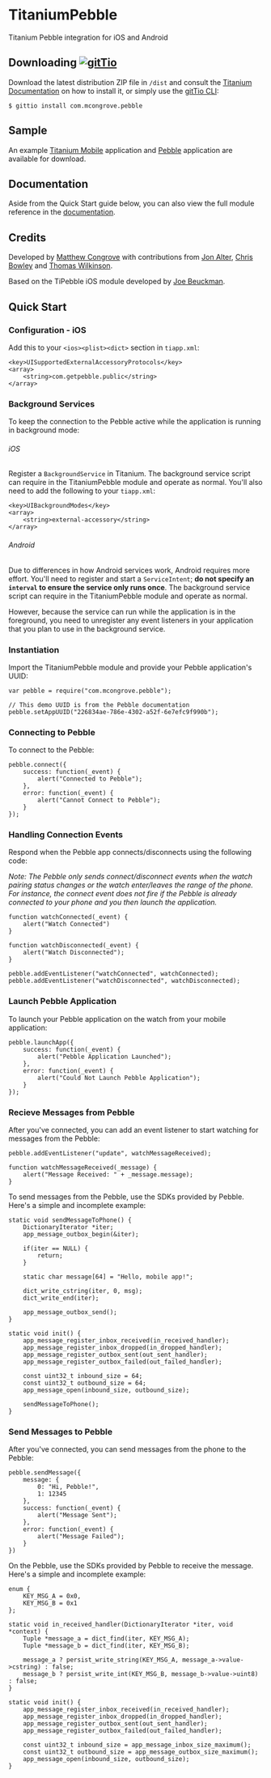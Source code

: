 # TitaniumPebble

Titanium Pebble integration for iOS and Android

## Downloading [![gitTio](http://gitt.io/badge.png)](http://gitt.io/component/com.mcongrove.pebble)

Download the latest distribution ZIP file in `/dist` and consult the [Titanium Documentation](http://docs.appcelerator.com/titanium/latest/#!/guide/Using_a_Module) on how to install it, or simply use the [gitTio CLI](http://gitt.io/cli):

`$ gittio install com.mcongrove.pebble`

## Sample

An example [Titanium Mobile](https://github.com/mcongrove/TitaniumPebble-Mobile) application and [Pebble](https://github.com/mcongrove/TitaniumPebble-Watch) application are available for download.

## Documentation

Aside from the Quick Start guide below, you can also view the full module reference in the [documentation](https://github.com/mcongrove/TitaniumPebble/blob/master/documentation/index.md).

## Credits

Developed by [Matthew Congrove](https://github.com/mcongrove) with contributions from [Jon Alter](https://github.com/jonalter), [Chris Bowley](https://github.com/fridayforward) and [Thomas Wilkinson](https://github.com/thomasdelbert).

Based on the TiPebble iOS module developed by [Joe Beuckman](https://github.com/jbeuckm).

## Quick Start

### Configuration - iOS ###

Add this to your `<ios><plist><dict>` section in `tiapp.xml`:

```
<key>UISupportedExternalAccessoryProtocols</key>
<array>
	<string>com.getpebble.public</string>
</array>
```

### Background Services ###

To keep the connection to the Pebble active while the application is running in background mode:

###### iOS ######
 
Register a `BackgroundService` in Titanium. The background service script can require in the TitaniumPebble module and operate as normal. You'll also need to add the following to your `tiapp.xml`:

```
<key>UIBackgroundModes</key>
<array>
	<string>external-accessory</string>
</array>
```

###### Android ######

Due to differences in how Android services work, Android requires more effort. You'll need to register and start a `ServiceIntent`; __do not specify an `interval` to ensure the service only runs once__. The background service script can require in the TitaniumPebble module and operate as normal.

However, because the service can run while the application is in the foreground, you need to unregister any event listeners in your application that you plan to use in the background service.

### Instantiation ###

Import the TitaniumPebble module and provide your Pebble application's UUID:

```
var pebble = require("com.mcongrove.pebble");

// This demo UUID is from the Pebble documentation
pebble.setAppUUID("226834ae-786e-4302-a52f-6e7efc9f990b");
```

### Connecting to Pebble ###

To connect to the Pebble:

```
pebble.connect({
	success: function(_event) {
		alert("Connected to Pebble");
	},
	error: function(_event) {
		alert("Cannot Connect to Pebble");
	}
});
```

### Handling Connection Events ###

Respond when the Pebble app connects/disconnects using the following code:

_Note: The Pebble only sends connect/disconnect events when the watch pairing status changes or the watch enter/leaves the range of the phone. For instance, the connect event does not fire if the Pebble is already connected to your phone and you then launch the application._

```
function watchConnected(_event) {
    alert("Watch Connected")
}

function watchDisconnected(_event) {
    alert("Watch Disconnected");
}

pebble.addEventListener("watchConnected", watchConnected);
pebble.addEventListener("watchDisconnected", watchDisconnected);
```

### Launch Pebble Application ###

To launch your Pebble application on the watch from your mobile application:

```
pebble.launchApp({
	success: function(_event) {
		alert("Pebble Application Launched");
	},
	error: function(_event) {
		alert("Could Not Launch Pebble Application");
	}
});
```

### Recieve Messages from Pebble ###

After you've connected, you can add an event listener to start watching for messages from the Pebble:

```
pebble.addEventListener("update", watchMessageReceived);

function watchMessageReceived(_message) {
	alert("Message Received: " + _message.message);
}
```

To send messages from the Pebble, use the SDKs provided by Pebble. Here's a simple and incomplete example:

```
static void sendMessageToPhone() {
	DictionaryIterator *iter;
	app_message_outbox_begin(&iter);
	
	if(iter == NULL) {
		return;
	}
	
	static char message[64] = "Hello, mobile app!";
	
	dict_write_cstring(iter, 0, msg);
	dict_write_end(iter);
	
	app_message_outbox_send();
}

static void init() {
	app_message_register_inbox_received(in_received_handler);
	app_message_register_inbox_dropped(in_dropped_handler);
	app_message_register_outbox_sent(out_sent_handler);
	app_message_register_outbox_failed(out_failed_handler);
	
	const uint32_t inbound_size = 64;
	const uint32_t outbound_size = 64;
	app_message_open(inbound_size, outbound_size);
	
	sendMessageToPhone();
}
```

### Send Messages to Pebble ###

After you've connected, you can send messages from the phone to the Pebble:

```
pebble.sendMessage({
	message: {
		0: "Hi, Pebble!",
		1: 12345
	},
	success: function(_event) {
		alert("Message Sent");
	},
	error: function(_event) {
		alert("Message Failed");
	}
})
```

On the Pebble, use the SDKs provided by Pebble to receive the message. Here's a simple and incomplete example:

```
enum {
	KEY_MSG_A = 0x0,
	KEY_MSG_B = 0x1
};

static void in_received_handler(DictionaryIterator *iter, void *context) {
	Tuple *message_a = dict_find(iter, KEY_MSG_A);
	Tuple *message_b = dict_find(iter, KEY_MSG_B);
	
	message_a ? persist_write_string(KEY_MSG_A, message_a->value->cstring) : false;
	message_b ? persist_write_int(KEY_MSG_B, message_b->value->uint8) : false;
}

static void init() {
	app_message_register_inbox_received(in_received_handler);
	app_message_register_inbox_dropped(in_dropped_handler);
	app_message_register_outbox_sent(out_sent_handler);
	app_message_register_outbox_failed(out_failed_handler);
	
	const uint32_t inbound_size = app_message_inbox_size_maximum();
	const uint32_t outbound_size = app_message_outbox_size_maximum();
	app_message_open(inbound_size, outbound_size);
}
```
